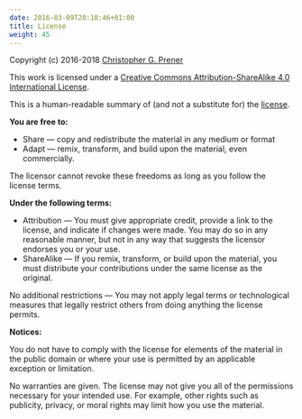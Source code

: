 ```yaml
---
date: 2016-03-09T20:10:46+01:00
title: License
weight: 45
---
```


Copyright (c) 2016-2018 [Christopher G. Prener](http://chris-prener.github.io)

This work is licensed under a [Creative Commons Attribution-ShareAlike 4.0 International License](https://creativecommons.org/licenses/by-sa/4.0/).

This is a human-readable summary of (and not a substitute for) the [license](https://creativecommons.org/licenses/by-sa/4.0/legalcode).

**You are free to:**

- Share — copy and redistribute the material in any medium or format
- Adapt — remix, transform, and build upon the material, even commercially.

The licensor cannot revoke these freedoms as long as you follow the license terms.

**Under the following terms:**

- Attribution — You must give appropriate credit, provide a link to the license, and indicate if changes were made. You may do so in any reasonable manner, but not in any way that suggests the licensor endorses you or your use.
- ShareAlike — If you remix, transform, or build upon the material, you must distribute your contributions under the same license as the original.

No additional restrictions — You may not apply legal terms or technological measures that legally restrict others from doing anything the license permits.

**Notices:**

You do not have to comply with the license for elements of the material in the public domain or where your use is permitted by an applicable exception or limitation.

No warranties are given. The license may not give you all of the permissions necessary for your intended use. For example, other rights such as publicity, privacy, or moral rights may limit how you use the material.
